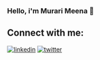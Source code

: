 ### Hello, i'm Murari Meena 👋

<!--
**murarimeena/murarimeena** is a ✨ _special_ ✨ repository because its `README.md` (this file) appears on your GitHub profile.

Here are some ideas to get you started:

- 🔭 I’m currently working on ...
- 🌱 I’m currently learning ...
- 👯 I’m looking to collaborate on ...
- 🤔 I’m looking for help with ...
- 💬 Ask me about ...
- 📫 How to reach me: ...
- 😄 Pronouns: ...
- ⚡ Fun fact: I spent almost 5 hours listening punjabi songs everyday.
-->


## Connect with me:
[![linkedin](https://img.shields.io/badge/LinkedIn-0077B5?style=flat&logo=linkedin&logoColor=white)][linkedin]
[![twitter](https://img.shields.io/badge/Twitter-1DA1F2?style=flat&logo=twitter&logoColor=white)][twitter]

[linkedin]: https://www.linkedin.com/in/murarimeena/
[twitter]: https://twitter.com/murarimeenaji


